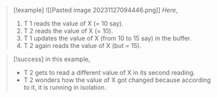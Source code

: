 >[!example] 
> ![[Pasted image 20231127094446.png]]
>*Here*,
>1. T 1 reads the value of X (= 10 say).
>2. T 2 reads the value of X (= 10).
>3. T 1 updates the value of X (from 10 to 15 say) in the buffer.
>4. T 2 again reads the value of X (but = 15).

>[!success] in this example,
>- T 2 gets to read a different value of X in its second reading.
>- T 2 wonders how the value of X got changed because according to it, it is running in isolation.

